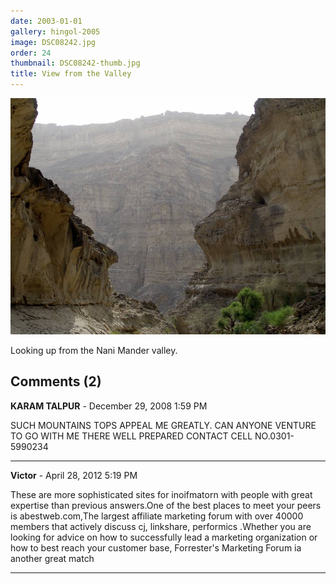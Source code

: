 ```yaml
---
date: 2003-01-01
gallery: hingol-2005
image: DSC08242.jpg
order: 24
thumbnail: DSC08242-thumb.jpg
title: View from the Valley
---
```


![View from the Valley](./DSC08242.jpg)

Looking up from the Nani Mander valley.

<div id="comments">

## Comments (2)

**KARAM TALPUR** - December 29, 2008  1:59 PM

SUCH MOUNTAINS TOPS APPEAL ME GREATLY. CAN ANYONE VENTURE TO GO WITH ME THERE WELL PREPARED
CONTACT CELL NO.0301-5990234

---

**Victor** - April 28, 2012  5:19 PM

These are more sophisticated sites for inoifmatorn with people with great expertise than previous answers.One of the best places to meet your peers is abestweb.com,The largest affiliate marketing forum with over 40000 members that actively discuss cj, linkshare, performics .Whether you are looking for advice on how to successfully lead a marketing organization or how to best reach your customer base, Forrester's Marketing Forum ia another great match

---

</div>